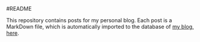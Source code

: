 #README

This repository contains posts for my personal blog. Each post is a
MarkDown file, which is automatically imported to the database of [my
blog, here](https://blog.kingparra.work).
